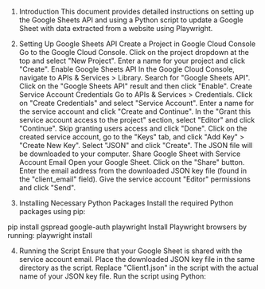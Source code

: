 
1. Introduction
This document provides detailed instructions on setting up the Google Sheets API and using a Python script to update a Google Sheet with data extracted from a website using Playwright.

2. Setting Up Google Sheets API
Create a Project in Google Cloud Console
Go to the Google Cloud Console.
Click on the project dropdown at the top and select "New Project".
Enter a name for your project and click "Create".
Enable Google Sheets API
In the Google Cloud Console, navigate to APIs & Services > Library.
Search for "Google Sheets API".
Click on the "Google Sheets API" result and then click "Enable".
Create Service Account Credentials
Go to APIs & Services > Credentials.
Click on "Create Credentials" and select "Service Account".
Enter a name for the service account and click "Create and Continue".
In the "Grant this service account access to the project" section, select "Editor" and click "Continue".
Skip granting users access and click "Done".
Click on the created service account, go to the "Keys" tab, and click "Add Key" > "Create New Key".
Select "JSON" and click "Create". The JSON file will be downloaded to your computer.
Share Google Sheet with Service Account Email
Open your Google Sheet.
Click on the "Share" button.
Enter the email address from the downloaded JSON key file (found in the "client_email" field).
Give the service account "Editor" permissions and click "Send".

3. Installing Necessary Python Packages
Install the required Python packages using pip:

pip install gspread google-auth playwright
Install Playwright browsers by running:
playwright install

4. Running the Script
Ensure that your Google Sheet is shared with the service account email.
Place the downloaded JSON key file in the same directory as the script.
Replace "Client1.json" in the script with the actual name of your JSON key file.
Run the script using Python:
